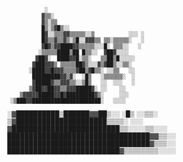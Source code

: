                 ░                                           
               ▓▒▒░                                         
               ▓▒░▒▒                                        
               █▒░▒▓█▒░░                                    
               █▓░░▒▒▒▓▓▒▒▒▒▒░░▒           ░░░ ░            
               █▓▒▒▓▒▒▓▒░▒█░░▓▓▓▒▒ ▒▒░▒▒▒▒▒░   ░            
               ▓█▓▒▓▓████▓▓▒▒▒▒▒░░░█░ ▒▒▒░░   ░             
              ░▒▒▒▒▒████▒██ █▒▒░░  ▓██▓░░░░                 
             ▓██▓░  ████▓▓█░▒▒░   ▒▒██▒█░░░░░               
            ▓███▓▓▓▒ ▒▒▒▒▒██▓▒░░░▓▒▓██▒░░▒▒░                
           ░████▓▓█▓▓▓▒▒▒▒▓██▒▓█▒▒░ ░░▒▒   ░░               
            █████████▓▓▒▓░  ░█▒   ░▒▒▒▒▒▒░  ░               
            ▓█████▓▒▒▓▓▓▒▒░░▒█▒   ░░  ░░░   ░               
           ▒▓██▓▓██▓▓▒▒▓▓▓█████▓░ ░░    ░░                  
        ▒▓▓▓▓▓█████▓▓█▓█████████▓▒░     ░░░                 
     ░▒███▓▓██████████████████████░   ░░░░                  
   ░▓██████████▒██████▓▓██▒░░ ░█▒   ░░▒▒░                   
 ▒▓█████████████████████▒▒▒▒░      ░░░                      
▓█████████████████████████▒▒░░░░▒▒░░░                       
█████████████████████████████████▓▓▒▒░░                     
█████████████████████████████████▓▒▒▒░░                     
██████████████████████████▓▒▒▒▒▒▒▒▒░░░░                     

